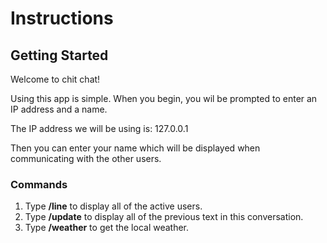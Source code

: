 # Instructions

## Getting Started

Welcome to chit chat!

Using this app is simple. When you begin, you wil be prompted to enter an IP address and a name.

The IP address we will be using is: 127.0.0.1

Then you can enter your name which will be displayed when communicating with the other users.

### Commands
1. Type <strong>/line</strong> to display all of the active users.
2. Type <strong>/update</strong> to display all of the previous text in this conversation.
3. Type <strong>/weather</strong> to get the local weather.

